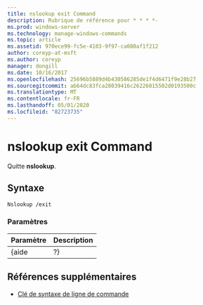 ```yaml
---
title: nslookup exit Command
description: Rubrique de référence pour * * * *-
ms.prod: windows-server
ms.technology: manage-windows-commands
ms.topic: article
ms.assetid: 970ece99-fc5e-4103-9f97-ca080af1f212
author: coreyp-at-msft
ms.author: coreyp
manager: dongill
ms.date: 10/16/2017
ms.openlocfilehash: 25696b5889d4b430586285de1f4d6471f9e28b27
ms.sourcegitcommit: ab64dc83fca28039416c26226815502d0193500c
ms.translationtype: MT
ms.contentlocale: fr-FR
ms.lasthandoff: 05/01/2020
ms.locfileid: "82723735"
---
```

# <a name="nslookup-exit-command"></a>nslookup exit Command



Quitte **nslookup**.

## <a name="syntax"></a>Syntaxe

```
Nslookup /exit
```

### <a name="parameters"></a>Paramètres

| Paramètre | Description |
|-----------|-------------|
|   {aide   |     ?}      |

## <a name="additional-references"></a>Références supplémentaires

- [Clé de syntaxe de ligne de commande](command-line-syntax-key.md)